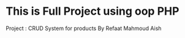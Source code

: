 <h1>This is Full Project using oop PHP</h1>
Project : CRUD System for products 
By Refaat Mahmoud Aish
